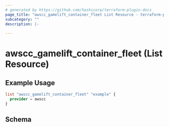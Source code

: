 ```yaml
---
# generated by https://github.com/hashicorp/terraform-plugin-docs
page_title: "awscc_gamelift_container_fleet List Resource - terraform-provider-awscc"
subcategory: ""
description: |-
  
---
```


# awscc_gamelift_container_fleet (List Resource)



## Example Usage

```terraform
list "awscc_gamelift_container_fleet" "example" {
  provider = awscc
}
```

<!-- schema generated by tfplugindocs -->
## Schema
